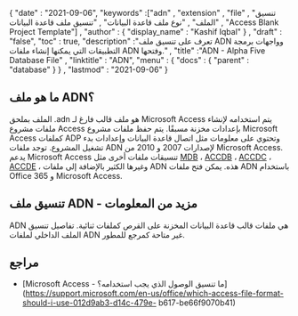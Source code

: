 {
  "date" : "2021-09-06",
  "keywords" :["adn" , "extension" , "file" , "تنسيق الملف" , "نوع ملف قاعدة البيانات" , "تنسيق ملف قاعدة البيانات" , "Access Blank Project Template"] ,
  "author" : {
    "display_name" : "Kashif Iqbal"
} ,
  "draft" : "false",
  "toc" : true,
  "description" :"تعرف على تنسيق ملف ADN وواجهات برمجة التطبيقات التي يمكنها إنشاء ملفات ADN وفتحها." ,
  "title" :"ADN - Alpha Five Database File" ,
  "linktitle" : "ADN",
  "menu" : {
    "docs" : {
      "parent" : "database"
}
} ,
  "lastmod" : "2021-09-06"
}

## ما هو ملف ADN؟

الملف بملحق .adn هو ملف قالب فارغ لـ Microsoft Access يتم استخدامه لإنشاء ملفات مشروع Access بإعدادات مخزنة مسبقًا. يتم حفظ ملفات مشروع Microsoft Access كملفات ADP وتحتوي على معلومات مثل اتصال قاعدة البيانات وإعدادات بدء تشغيل المشروع. توجد ملفات ADN لإصدارات 2007 و 2010 من Microsoft Access. يدعم Microsoft Access تنسيقات ملفات أخرى مثل [MDB](/ar/database/mdb/) ، [ACCDB](/ar/database/accdb/) ، [ACCDC](/ar/database/accdc/) ، [ACCDE](/ar/database/accde/) ، وغيرها الكثير بالإضافة إلى ملفات ADN هذه. يمكن فتح ملفات ADN باستخدام Office 365 و Microsoft Access.

## تنسيق ملف ADN - مزيد من المعلومات

ADN هي ملفات قالب قاعدة البيانات المخزنة على القرص كملفات ثنائية. تفاصيل تنسيق الملف الداخلي لملفات ADN غير متاحة كمرجع للمطور.

## مراجع

* [Microsoft Access - ما تنسيق الوصول الذي يجب استخدامه؟](https://support.microsoft.com/en-us/office/which-access-file-format-should-i-use-012d9ab3-d14c-479e- b617-be66f9070b41)

